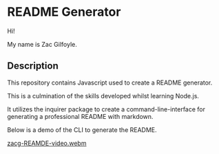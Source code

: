 # README Generator
Hi!

My name is Zac Gilfoyle.

## Description
This repository contains Javascript used to create a README generator.

This is a culmination of the skills developed whilst learning Node.js.

It utilizes the inquirer package to create a command-line-interface for generating a professional README with markdown.

Below is a demo of the CLI to generate the README.

[zacg-REAMDE-video.webm](https://github.com/ZACGIL/Challenge-9-README-Generator/assets/30303489/4d86c68b-b402-4bea-9134-f2fcdb214614)
